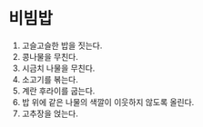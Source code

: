 # 비빔밥
1. 고슬고슬한 밥을 짓는다.
2. 콩나물을 무친다.
3. 시금치 나물을 무친다.
4. 소고기를 볶는다.
5. 계란 후라이를 굽는다.
6. 밥 위에 같은 나물의 색깔이 이웃하지 않도록 올린다.
7. 고추장을 얹는다.